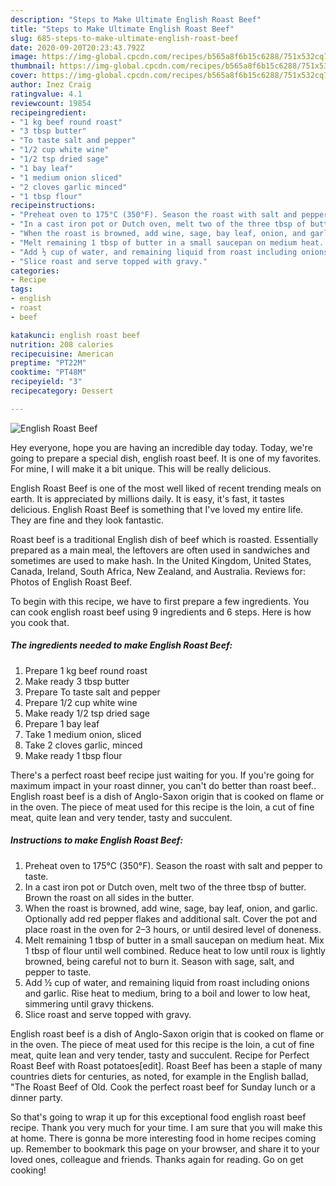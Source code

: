 ```yaml
---
description: "Steps to Make Ultimate English Roast Beef"
title: "Steps to Make Ultimate English Roast Beef"
slug: 685-steps-to-make-ultimate-english-roast-beef
date: 2020-09-20T20:23:43.792Z
image: https://img-global.cpcdn.com/recipes/b565a8f6b15c6288/751x532cq70/english-roast-beef-recipe-main-photo.jpg
thumbnail: https://img-global.cpcdn.com/recipes/b565a8f6b15c6288/751x532cq70/english-roast-beef-recipe-main-photo.jpg
cover: https://img-global.cpcdn.com/recipes/b565a8f6b15c6288/751x532cq70/english-roast-beef-recipe-main-photo.jpg
author: Inez Craig
ratingvalue: 4.1
reviewcount: 19854
recipeingredient:
- "1 kg beef round roast"
- "3 tbsp butter"
- "To taste salt and pepper"
- "1/2 cup white wine"
- "1/2 tsp dried sage"
- "1 bay leaf"
- "1 medium onion sliced"
- "2 cloves garlic minced"
- "1 tbsp flour"
recipeinstructions:
- "Preheat oven to 175°C (350°F). Season the roast with salt and pepper to taste."
- "In a cast iron pot or Dutch oven, melt two of the three tbsp of butter. Brown the roast on all sides in the butter."
- "When the roast is browned, add wine, sage, bay leaf, onion, and garlic. Optionally add red pepper flakes and additional salt. Cover the pot and place roast in the oven for 2–3 hours, or until desired level of doneness."
- "Melt remaining 1 tbsp of butter in a small saucepan on medium heat. Mix 1 tbsp of flour until well combined. Reduce heat to low until roux is lightly browned, being careful not to burn it. Season with sage, salt, and pepper to taste."
- "Add ½ cup of water, and remaining liquid from roast including onions and garlic. Rise heat to medium, bring to a boil and lower to low heat, simmering until gravy thickens."
- "Slice roast and serve topped with gravy."
categories:
- Recipe
tags:
- english
- roast
- beef

katakunci: english roast beef 
nutrition: 208 calories
recipecuisine: American
preptime: "PT22M"
cooktime: "PT48M"
recipeyield: "3"
recipecategory: Dessert

---
```



![English Roast Beef](https://img-global.cpcdn.com/recipes/b565a8f6b15c6288/751x532cq70/english-roast-beef-recipe-main-photo.jpg)

Hey everyone, hope you are having an incredible day today. Today, we're going to prepare a special dish, english roast beef. It is one of my favorites. For mine, I will make it a bit unique. This will be really delicious.

English Roast Beef is one of the most well liked of recent trending meals on earth. It is appreciated by millions daily. It is easy, it's fast, it tastes delicious. English Roast Beef is something that I've loved my entire life. They are fine and they look fantastic.

Roast beef is a traditional English dish of beef which is roasted. Essentially prepared as a main meal, the leftovers are often used in sandwiches and sometimes are used to make hash. In the United Kingdom, United States, Canada, Ireland, South Africa, New Zealand, and Australia. Reviews for: Photos of English Roast Beef.


To begin with this recipe, we have to first prepare a few ingredients. You can cook english roast beef using 9 ingredients and 6 steps. Here is how you cook that.

<!--inarticleads1-->

##### The ingredients needed to make English Roast Beef:

1. Prepare 1 kg beef round roast
1. Make ready 3 tbsp butter
1. Prepare To taste salt and pepper
1. Prepare 1/2 cup white wine
1. Make ready 1/2 tsp dried sage
1. Prepare 1 bay leaf
1. Take 1 medium onion, sliced
1. Take 2 cloves garlic, minced
1. Make ready 1 tbsp flour


There&#39;s a perfect roast beef recipe just waiting for you. If you&#39;re going for maximum impact in your roast dinner, you can&#39;t do better than roast beef.. English roast beef is a dish of Anglo-Saxon origin that is cooked on flame or in the oven. The piece of meat used for this recipe is the loin, a cut of fine meat, quite lean and very tender, tasty and succulent. 

<!--inarticleads2-->

##### Instructions to make English Roast Beef:

1. Preheat oven to 175°C (350°F). Season the roast with salt and pepper to taste.
1. In a cast iron pot or Dutch oven, melt two of the three tbsp of butter. Brown the roast on all sides in the butter.
1. When the roast is browned, add wine, sage, bay leaf, onion, and garlic. Optionally add red pepper flakes and additional salt. Cover the pot and place roast in the oven for 2–3 hours, or until desired level of doneness.
1. Melt remaining 1 tbsp of butter in a small saucepan on medium heat. Mix 1 tbsp of flour until well combined. Reduce heat to low until roux is lightly browned, being careful not to burn it. Season with sage, salt, and pepper to taste.
1. Add ½ cup of water, and remaining liquid from roast including onions and garlic. Rise heat to medium, bring to a boil and lower to low heat, simmering until gravy thickens.
1. Slice roast and serve topped with gravy.


English roast beef is a dish of Anglo-Saxon origin that is cooked on flame or in the oven. The piece of meat used for this recipe is the loin, a cut of fine meat, quite lean and very tender, tasty and succulent. Recipe for Perfect Roast Beef with Roast potatoes[edit]. Roast Beef has been a staple of many countries diets for centuries, as noted, for example in the English ballad, &#34;The Roast Beef of Old. Cook the perfect roast beef for Sunday lunch or a dinner party. 

So that's going to wrap it up for this exceptional food english roast beef recipe. Thank you very much for your time. I am sure that you will make this at home. There is gonna be more interesting food in home recipes coming up. Remember to bookmark this page on your browser, and share it to your loved ones, colleague and friends. Thanks again for reading. Go on get cooking!
